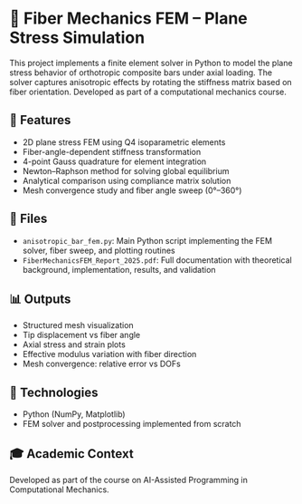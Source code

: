 # 🧮 Fiber Mechanics FEM – Plane Stress Simulation

This project implements a finite element solver in Python to model the plane stress behavior of orthotropic composite bars under axial loading. The solver captures anisotropic effects by rotating the stiffness matrix based on fiber orientation. Developed as part of a computational mechanics course.

## 📌 Features
- 2D plane stress FEM using Q4 isoparametric elements
- Fiber-angle-dependent stiffness transformation
- 4-point Gauss quadrature for element integration
- Newton–Raphson method for solving global equilibrium
- Analytical comparison using compliance matrix solution
- Mesh convergence study and fiber angle sweep (0°–360°)

## 🧾 Files
- `anisotropic_bar_fem.py`: Main Python script implementing the FEM solver, fiber sweep, and plotting routines
- `FiberMechanicsFEM_Report_2025.pdf`: Full documentation with theoretical background, implementation, results, and validation

## 📊 Outputs
- Structured mesh visualization
- Tip displacement vs fiber angle
- Axial stress and strain plots
- Effective modulus variation with fiber direction
- Mesh convergence: relative error vs DOFs

## 🔧 Technologies
- Python (NumPy, Matplotlib)
- FEM solver and postprocessing implemented from scratch

## 🎓 Academic Context
Developed as part of the course on AI-Assisted Programming in Computational Mechanics.
